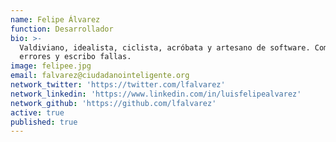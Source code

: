 ```yaml
---
name: Felipe Álvarez
function: Desarrollador
bio: >-
  Valdiviano, idealista, ciclista, acróbata y artesano de software. Cometo
  errores y escribo fallas.
image: felipee.jpg
email: falvarez@ciudadanointeligente.org
network_twitter: 'https://twitter.com/lfalvarez'
network_linkedin: 'https://www.linkedin.com/in/luisfelipealvarez'
network_github: 'https://github.com/lfalvarez'
active: true
published: true
---
```


